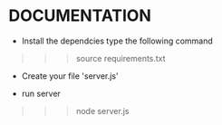 # DOCUMENTATION

- Install the dependcies type the following command
>>> source requirements.txt

- Create your file 'server.js'

- run server
>>> node server.js
